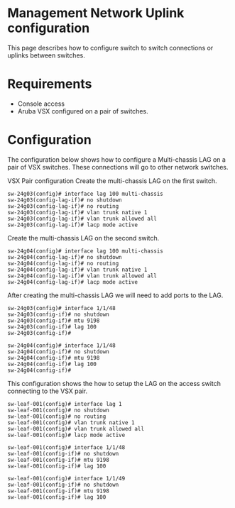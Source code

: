 # Management Network Uplink configuration

This page describes how to configure switch to switch connections or uplinks between switches.

# Requirements

- Console access
- Aruba VSX configured on a pair of switches.

# Configuration
The configuration below shows how to configure a Multi-chassis LAG on a pair of VSX switches.
These connections will go to other network switches.

VSX Pair configuration
Create the multi-chassis LAG on the first switch.
```
sw-24g03(config)# interface lag 100 multi-chassis
sw-24g03(config-lag-if)# no shutdown
sw-24g03(config-lag-if)# no routing
sw-24g03(config-lag-if)# vlan trunk native 1
sw-24g03(config-lag-if)# vlan trunk allowed all
sw-24g03(config-lag-if)# lacp mode active
```
Create the multi-chassis LAG on the second switch.
```
sw-24g04(config)# interface lag 100 multi-chassis
sw-24g04(config-lag-if)# no shutdown
sw-24g04(config-lag-if)# no routing
sw-24g04(config-lag-if)# vlan trunk native 1
sw-24g04(config-lag-if)# vlan trunk allowed all
sw-24g04(config-lag-if)# lacp mode active
```
After creating the multi-chassis LAG we will need to add ports to the LAG.
```
sw-24g03(config)# interface 1/1/48
sw-24g03(config-if)# no shutdown
sw-24g03(config-if)# mtu 9198
sw-24g03(config-if)# lag 100
sw-24g03(config-if)#

sw-24g04(config)# interface 1/1/48
sw-24g04(config-if)# no shutdown
sw-24g04(config-if)# mtu 9198
sw-24g04(config-if)# lag 100
sw-24g04(config-if)#
```

This configuration shows the how to setup the LAG on the access switch connecting to the VSX pair.
```
sw-leaf-001(config)# interface lag 1
sw-leaf-001(config)# no shutdown
sw-leaf-001(config)# no routing
sw-leaf-001(config)# vlan trunk native 1
sw-leaf-001(config)# vlan trunk allowed all
sw-leaf-001(config)# lacp mode active

sw-leaf-001(config)# interface 1/1/48
sw-leaf-001(config-if)# no shutdown
sw-leaf-001(config-if)# mtu 9198
sw-leaf-001(config-if)# lag 100

sw-leaf-001(config)# interface 1/1/49
sw-leaf-001(config-if)# no shutdown
sw-leaf-001(config-if)# mtu 9198
sw-leaf-001(config-if)# lag 100
```
